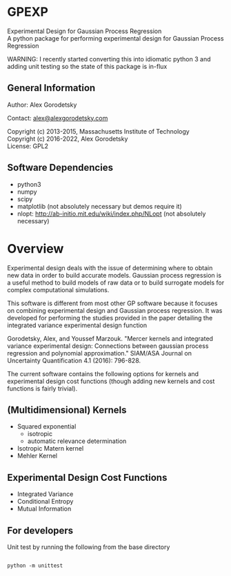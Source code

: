 # GPEXP
Experimental Design for Gaussian Process Regression  
A python package for performing experimental design for Gaussian Process Regression

WARNING: I recently started converting this into idiomatic python 3 and adding unit testing so the state of this package is in-flux

## General Information

Author: Alex Gorodetsky

Contact: alex@alexgorodetsky.com

Copyright (c) 2013-2015, Massachusetts Institute of Technology  
Copyright (c) 2016-2022, Alex Gorodetsky  
License: GPL2

## Software Dependencies

* python3
* numpy
* scipy
* matplotlib (not absolutely necessary but demos require it)
* nlopt: http://ab-initio.mit.edu/wiki/index.php/NLopt (not absolutely necessary)

# Overview
Experimental design deals with the issue of determining where to obtain new data in order to build accurate models. Gaussian process regression is a useful method to build models of raw data or to build surrogate models for complex computational simulations. 

This software is different from most other GP software because it focuses on combining experimental design and Gaussian process regression. It was developed for performing the studies provided in the paper detailing the integrated variance experimental design function

Gorodetsky, Alex, and Youssef Marzouk. "Mercer kernels and integrated variance experimental design: Connections between gaussian process regression and polynomial approximation." SIAM/ASA Journal on Uncertainty Quantification 4.1 (2016): 796-828.

The current software contains the following options for kernels and experimental design cost functions (though adding new kernels and cost functions is fairly trivial).

## (Multidimensional) Kernels

  * Squared exponential
    * isotropic 
    * automatic relevance determination 
  * Isotropic Matern kernel
  * Mehler Kernel

## Experimental Design Cost Functions

  * Integrated Variance
  * Conditional Entropy
  * Mutual Information
  
  
## For developers

Unit test by running the following from the base directory

```shell

python -m unittest

```

